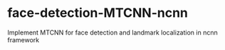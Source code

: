 # face-detection-MTCNN-ncnn
Implement MTCNN for face detection and landmark localization in ncnn framework
